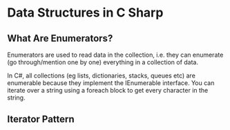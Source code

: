 # Data Structures in C Sharp

## What Are Enumerators?

Enumerators are used to read data in the collection, i.e. they can enumerate (go through/mention one by one) everything in a collection of data.

In C#, all collections (eg lists, dictionaries, stacks, queues etc) are enumerable because they implement the IEnumerable interface. You can iterate
over a string using a foreach block to get every character in the string.

## Iterator Pattern